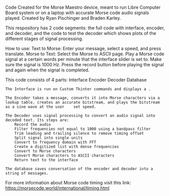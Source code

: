 Code Created for the Morse Maestro device, meant to run Libre Computer Board system or on a laptop with accurate Morse code audio signals played. Created by Ryan Pischinger and Braden Karley.

This respository has 2 code segments: the full code with interface, encoder, and decoder, and the code to test the decoder which shows plots of the different stages of signal processing.

How to use:
Text to Morse: Enter your message, select a speed, and press translate.
Morse to Text: Select the Morse to ASCII page. Play a Morse code signal at a certain words per minute that the interface slider is set to. Make sure the signal is 1000 Hz. Press the record button before playing the signal and again when the signal is completed. 

This code consists of 4 parts:
	Interface
	Encoder 
	Decoder
	Database
  
	The Interface is run on Custom Tkinter commands and displays a . 
 
 	The Encoder takes a message, converts it into Morse characters via a lookup table, creates an accurate bitstream, and plays the bitstream as a sine wave at the user    set speed.
 
 	The Decoder uses signal processing to convert an audio signal into decoded text. Its steps are:
		Record the audio
		Filter frequencies not equal to 1000 using a bandpass filter
		Trim leading and trailing silence to remove timing offset
		Split signal into single units 
		Convert to frequency domain with FFT
		Create a digitized list with dense frequencies
		Convert to Morse characters
		Convert Morse characters to ASCII characters
		Return text to the interface
  
	The database saves conversation of the encoder and decoder into a string of messages.
  
For more information about Morse code timing visit this link: https://morsecode.world/international/timing.html 
  
